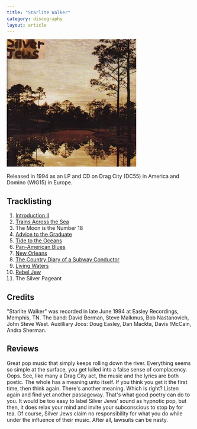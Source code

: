 ```yaml
---
title: "Starlite Walker"
category: discography
layout: article
---
```


![Sleeve](starlite-walker.jpg)

Released in 1994 as an LP and CD on Drag City (DC55) in America and Domino (WIG15) in Europe. 

## Tracklisting

1. [Introduction II](../songs/introduction-ii.html)
2. [Trains Across the Sea](../songs/trains-across-the-sea.html)
3. The Moon is the Number 18
4. [Advice to the Graduate](../songs/advice-to-the-graduate.html)
5. [Tide to the Oceans](../songs/tide-to-the-oceans.html)
6. [Pan-American Blues](../songs/panamerican-blues.html)
7. [New Orleans](../songs/new-orleans.html)
8. [The Country Diary of a Subway Conductor](../songs/the-country-diary-of-a-subway-conductor.html)
9. [Living Waters](../songs/living-waters.html)
10. [Rebel Jew](../songs/rebel-jew.html)
11. The Silver Pageant

## Credits

"Starlite Walker" was recorded in late June 1994 at Easley Recordings, Memphis, TN. The band: David Berman, Steve Malkmus, Bob Nastanovich, John Steve West. Auxilliary Joos: Doug Easley, Dan Mackta, Davis !McCain, Andra Sherman. 

## Reviews

Great pop music that simply keeps rolling down the river. Everything seems so simple at the surface, you get lulled into a false sense of complacency. Oops. See, like many a Drag City act, the music and the lyrics are both poetic. The whole has a meaning unto itself. If you think you get it the first time, then think again. There's another meaning. Which is right? Listen again and find yet another passageway. That's what good poetry can do to you. It would be too easy to label Silver Jews' sound as hypnotic pop, but then, it does relax your mind and invite your subconscious to stop by for tea. Of course, Silver Jews claim no responsibility for what you do while under the influence of their music. After all, lawsuits can be nasty.